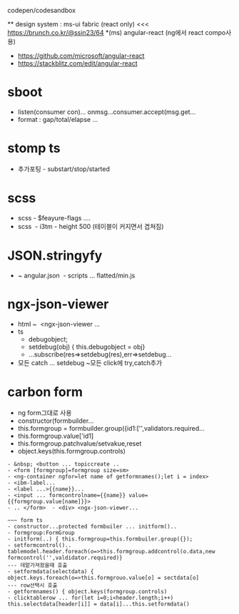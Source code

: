 
codepen/codesandbox


** design system : ms-ui fabric (react only) <<< https://brunch.co.kr/@ssin23/64
*(ms) angular-react (ng에서 react compo사용)
 - https://github.com/microsoft/angular-react
 - https://stackblitz.com/edit/angular-react






# sboot 
- listen(consumer<string> con)... onmsg...consumer.accept(msg.get...
- format : gap/total/elapse ...

# stomp ts
- 추가포팅 - substart/stop/started

# scss
- scss - $feayure-flags ....
- scss  - i3tm - height 500 (테이블이 커지면서 겹쳐짐)

# JSON.stringyfy
- ~ angular.json  - scripts ... flatted/min.js

# ngx-json-viewer
- html ~  <ngx-json-viewer ...  
- ts
  - debugobject;   
  - setdebug(obj) { this.debugobject = obj}   
  - ...subscribe(res=>setdebug(res),err=>setdebug...
- 모든 catch ... setdebug ~모든 click에 try,catch추가

# carbon form
- ng form그대로 사용
- constructor(formbuilder...  
- this.formgroup = formbuilder.group({id1:['',validators.required...  
- this.formgroup.value['id1]  
- this.formgroup.patchvalue/setvakue,reset  
- object.keys(this.formgroup.controls)

~~~ form html  
- &nbsp; <button ... topiccreate ..  
- <form [formgroup]=formgroup size=sm>  
- <ng-container ngfor=let name of getformnames();let i = index>  
- <ibm-label...  
- <label ...>{{name}}...  
- <input ... formcontrolname={{name}} value={{formgroup.value[name]}}>  
- .. </form>  - <div> <ngx-json-viewer...

~~~ form ts
- constructor...protected formbuiler ... initform()..
- formgroup:FormGroup
- initform(..) { this.formgroup=this.formbuiler.group({});
- setformcontrol().. tablemodel.header.foreach(o=>this.formgroup.addcontrol(o.data,new formcontrol('',valdidator.required)} 
--- 데엍가져왔을때 호출
- setformdata(selectdata) { object.keys.foreach(o=>this.formgrouo.value[o] = sectdata[o] 
--- row선택시 호출
- getformnames() { object.keys(formgroup.controls)
- clicktablerow ... for(let i=0;i<header.length;i++) this.selectdata[header[i]] = data[i]...this.setformdata()
